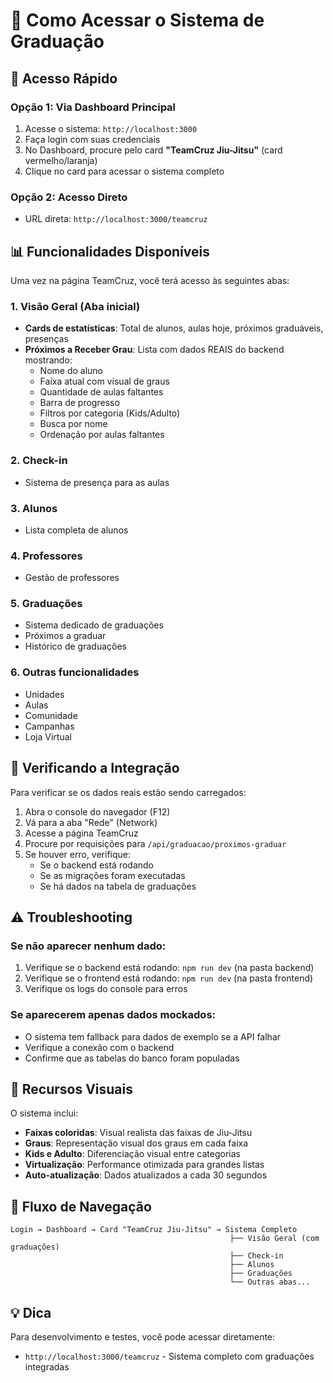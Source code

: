 # 📍 Como Acessar o Sistema de Graduação

## 🚀 Acesso Rápido

### Opção 1: Via Dashboard Principal

1. Acesse o sistema: `http://localhost:3000`
2. Faça login com suas credenciais
3. No Dashboard, procure pelo card **"TeamCruz Jiu-Jitsu"** (card vermelho/laranja)
4. Clique no card para acessar o sistema completo

### Opção 2: Acesso Direto

- URL direta: `http://localhost:3000/teamcruz`

## 📊 Funcionalidades Disponíveis

Uma vez na página TeamCruz, você terá acesso às seguintes abas:

### 1. **Visão Geral** (Aba inicial)

- **Cards de estatísticas**: Total de alunos, aulas hoje, próximos graduáveis, presenças
- **Próximos a Receber Grau**: Lista com dados REAIS do backend mostrando:
  - Nome do aluno
  - Faixa atual com visual de graus
  - Quantidade de aulas faltantes
  - Barra de progresso
  - Filtros por categoria (Kids/Adulto)
  - Busca por nome
  - Ordenação por aulas faltantes

### 2. **Check-in**

- Sistema de presença para as aulas

### 3. **Alunos**

- Lista completa de alunos

### 4. **Professores**

- Gestão de professores

### 5. **Graduações**

- Sistema dedicado de graduações
- Próximos a graduar
- Histórico de graduações

### 6. **Outras funcionalidades**

- Unidades
- Aulas
- Comunidade
- Campanhas
- Loja Virtual

## 🔧 Verificando a Integração

Para verificar se os dados reais estão sendo carregados:

1. Abra o console do navegador (F12)
2. Vá para a aba "Rede" (Network)
3. Acesse a página TeamCruz
4. Procure por requisições para `/api/graduacao/proximos-graduar`
5. Se houver erro, verifique:
   - Se o backend está rodando
   - Se as migrações foram executadas
   - Se há dados na tabela de graduações

## ⚠️ Troubleshooting

### Se não aparecer nenhum dado:

1. Verifique se o backend está rodando: `npm run dev` (na pasta backend)
2. Verifique se o frontend está rodando: `npm run dev` (na pasta frontend)
3. Verifique os logs do console para erros

### Se aparecerem apenas dados mockados:

- O sistema tem fallback para dados de exemplo se a API falhar
- Verifique a conexão com o backend
- Confirme que as tabelas do banco foram populadas

## 📱 Recursos Visuais

O sistema inclui:

- **Faixas coloridas**: Visual realista das faixas de Jiu-Jitsu
- **Graus**: Representação visual dos graus em cada faixa
- **Kids e Adulto**: Diferenciação visual entre categorias
- **Virtualização**: Performance otimizada para grandes listas
- **Auto-atualização**: Dados atualizados a cada 30 segundos

## 🎯 Fluxo de Navegação

```
Login → Dashboard → Card "TeamCruz Jiu-Jitsu" → Sistema Completo
                                                 ├── Visão Geral (com graduações)
                                                 ├── Check-in
                                                 ├── Alunos
                                                 ├── Graduações
                                                 └── Outras abas...
```

## 💡 Dica

Para desenvolvimento e testes, você pode acessar diretamente:

- `http://localhost:3000/teamcruz` - Sistema completo com graduações integradas
